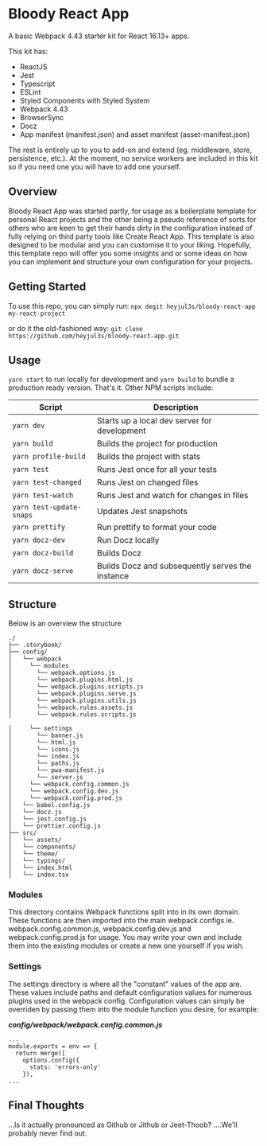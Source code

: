 # Bloody React App

A basic Webpack 4.43 starter kit for React 16.13+ apps.

This kit has:

- ReactJS
- Jest
- Typescript
- ESLint
- Styled Components with Styled System
- Webpack 4.43
- BrowserSync
- Docz
- App manifest (manifest.json) and asset manifest (asset-manifest.json)

The rest is entirely up to you to add-on and extend (eg. middleware, store, persistence, etc.). At the moment, no service workers are included in this kit so if you need one you will have to add one yourself.

## Overview

Bloody React App was started partly, for usage as a boilerplate template for personal React projects and the other being a pseudo reference of sorts for others who are keen to get their hands dirty in the configuration instead of fully relying on third party tools like Create React App. This template is also designed to be modular and you can customise it to your liking. Hopefully, this template repo will offer you some insights and or some ideas on how you can implement and structure your own configuration for your projects.

## Getting Started

To use this repo, you can simply run:
`npx degit heyjul3s/bloody-react-app my-react-project`

or do it the old-fashioned way:
`git clone https://github.com/heyjul3s/bloody-react-app.git`

## Usage

`yarn start` to run locally for development and `yarn build` to bundle a production ready version. That's it. Other NPM scripts include:

| Script                   | Description                                      |
| ------------------------ | ------------------------------------------------ |
| `yarn dev`               | Starts up a local dev server for development     |
| `yarn build`             | Builds the project for production                |
| `yarn profile-build`     | Builds the project with stats                    |
| `yarn test`              | Runs Jest once for all your tests                |
| `yarn test-changed`      | Runs Jest on changed files                       |
| `yarn test-watch`        | Runs Jest and watch for changes in files         |
| `yarn test-update-snaps` | Updates Jest snapshots                           |
| `yarn prettify`          | Run prettify to format your code                 |
| `yarn docz-dev`          | Run Docz locally                                 |
| `yarn docz-build`        | Builds Docz                                      |
| `yarn docz-serve`        | Builds Docz and subsequently serves the instance |

## Structure

Below is an overview the structure

```
./
├── .storybook/
├── config/
│   └── webpack
│     └── modules
│       └── webpack.options.js
│       └── webpack.plugins.html.js
│       └── webpack.plugins.scripts.js
│       └── webpack.plugins.serve.js
│       └── webpack.plugins.utils.js
│       └── webpack.rules.assets.js
│       └── webpack.rules.scripts.js

│     └── settings
│       └── banner.js
│       └── html.js
│       └── icons.js
│       └── index.js
│       └── paths.js
│       └── pwa-manifest.js
│       └── server.js
│     └── webpack.config.common.js
│     └── webpack.config.dev.js
│     └── webpack.config.prod.js
│   └── babel.config.js
│   └── docz.js
│   └── jest.config.js
│   └── prettier.config.js
├── src/
│   └── assets/
│   └── components/
│   └── theme/
│   └── typings/
│   └── index.html
│   └── index.tsx
```

### Modules

This directory contains Webpack functions split into in its own domain. These functions are then imported into the main webpack configs ie. webpack.config.common.js, webpack.config.dev.js and webpack.config.prod.js for usage. You may write your own and include them into the existing modules or create a new one yourself if you wish.

### Settings

The settings directory is where all the "constant" values of the app are. These values include paths and default configuration values for numerous plugins used in the webpack config. Configuration values can simply be overriden by passing them into the module function you desire, for example:

**_config/webpack/webpack.config.common.js_**

```
...
module.exports = env => {
  return merge([
    options.config({
      stats: 'errors-only'
    }),
...
```

## Final Thoughts

...Is it actually pronounced as Github or Jithub or Jeet-Thoob? ....We'll probably never find out.

